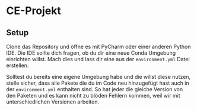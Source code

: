 # CE-Projekt

## Setup

Clone das Repository und öffne es mit PyCharm oder einer anderen Python IDE. Die IDE sollte dich fragen, ob du dir eine
neue Conda Umgebung einrichten willst. Mach dies und lass dir eine aus der ``environment.yml`` Datei erstellen.

Solltest du bereits eine eigene Umgebung habe und die willst diese nutzen, stelle sicher, dass alle Pakete die du im
Code neu hinzugefügt hast auch in der ``environment.yml`` enthalten sind. So hat jeder die gleiche Version von den Paketen
und es kann nicht zu blöden Fehlern kommen, weil wir mit unterschiedlichen Versionen arbeiten.
